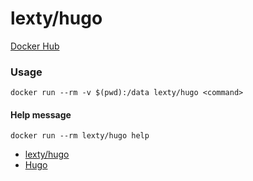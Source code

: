 # lexty/hugo

[Docker Hub](https://hub.docker.com/r/lexty/hugo/)

### Usage

    docker run --rm -v $(pwd):/data lexty/hugo <command>

#### Help message

    docker run --rm lexty/hugo help

 - [lexty/hugo](https://hub.docker.com/r/lexty/hugo/)
 - [Hugo](https://gohugo.io/)
